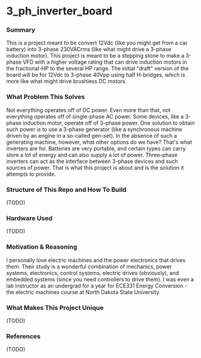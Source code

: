 # 3_ph_inverter_board  

### Summary
This is a project meant to be convert 12Vdc (like you might get from a car battery) into 3-phase 230VACrms (like what might drive a 3-phase induction motor). This project is meant to be a stepping stone to make a 3-phase VFD with a higher voltage rating that can drive induction motors in the fractional-HP to the several HP range. The initial "draft" version of the board will be for 12Vdc to 3-phase 40Vpp using half H-bridges, which is more like what might drive brushless DC motors.  

### What Problem This Solves
Not everything operates off of DC power. Even more than that, not everything operates off of single-phase AC power. Some devices, like a 3-phase induction motor, operate off of 3-phase power. One solution to obtain such power is to use a 3-phase generator (like a synchronous machine driven by an engine in a so-called gen-set). In the absence of such a generating machine, however, what other options do we have? That's what inverters are for. Batteries are very portable, and certain types can carry store a lot of energy and can also supply a lot of power. Three-phase inverters can act as the interface between 3-phase devices and such sources of power. That is what this project is about and is the solution it attempts to provide.  

### Structure of This Repo and How To Build
(TODO)  

### Hardware Used
(TODO)  

### Motivation & Reasoning
I personally love electric machines and the power electronics that drives them. Their study is a wonderful combination of mechanics, power systems, electronics, control systems, electric drives (obviously), and embedded systems (since you need controllers to drive them). I was even a lab instructor as an undergrad for a year for ECE331 Energy Conversion - the electric machines course at North Dakota State University.  

### What Makes This Project Unique
(TODO)  

### References
(TODO)  
